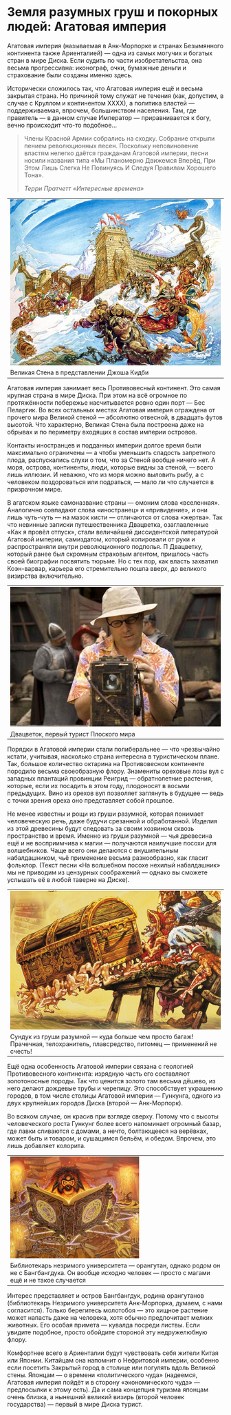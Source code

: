 # Земля разумных груш и покорных людей: Агатовая империя

Агатовая империя (называемая в Анк-Морпорке и странах Безымянного континента 
также Ариенталией) — одна из самых могучих и богатых стран в мире Диска. Если 
судить по части изобретательства, она весьма прогрессивна: иконограф, очки, 
бумажные деньги и страхование были созданы именно здесь.

Исторически сложилось так, что Агатовая империя ещё и весьма закрытая страна. 
Но причиной тому служат не течения (как, допустим, в случае с Круллом и 
континентом ХХХХ), а политика властей — поддерживаемая, впрочем, большинством 
населения. Там, где правитель — в данном случае Император — приравнивается к 
богу, вечно происходит что-то подобное…

> Члены Красной Армии собрались на сходку. Собрание открыли пением 
> революционных песен. Поскольку неповиновение властям нелегко даётся 
> гражданам Агатовой империи, песни носили названия типа «Мы Планомерно 
> Движемся Вперёд, При Этом Лишь Слегка Не Повинуясь И Следуя Правилам 
> Хорошего Тона».
>
> *Терри Пратчетт «Интересные времена»*

||
|---|
|![](./images/Interesting-times-768x604.jpg)|
|Великая Стена в представлении Джоша Кидби|

Агатовая империя занимает весь Противовесный континент. Это самая крупная 
страна в мире Диска. При этом на всё огромное по протяжённости побережье 
насчитывается ровно один порт — Бес Пеларгик. Во всех остальных местах 
Агатовая империя ограждена от прочего мира Великой стеной — абсолютно 
отвесной, в двадцать футов высотой. Что характерно, Великая Стена была 
построена даже на обрывах и по периметру входящих в состав империи островов.

Контакты иностранцев и подданных империи долгое время были максимально 
ограничены — а чтобы уменьшить сладость запретного плода, распускались слухи о 
том, что за Стеной вообще ничего нет. А моря, острова, континенты, люди, 
которые видны за стеной, — всего лишь иллюзии. И неважно, что из моря можно 
выловить рыбу, а с человеком поздороваться или подраться, — мало ли что 
случается в призрачном мире.

В агатском языке самоназвание страны — омоним слова «вселенная». Аналогично 
совпадают слова «иностранец» и «привидение», и они лишь чуть-чуть — на мазок 
кисти — отличаются от слова «жертва». Так что невинные записки путешественника 
Двацветка, озаглавленные «Как я провёл отпуск», стали величайшей диссидентской 
литературой Агатовой империи, самиздатом, который копировали от руки и 
распространяли внутри революционного подполья. П Двацветку, который ранее был 
скромным страховым агентом, пришлось часть своей биографии посвятить тюрьме. Но 
с тех пор, как власть захватил Коэн-варвар, карьера его стремительно пошла 
вверх, до великого визирства включительно.

||
|---|
|![](./images/twoflower_iconographer.jpg)|
|Двацветок, первый турист Плоского мира|

Порядки в Агатовой империи стали полиберальнее — что чрезвычайно кстати, 
учитывая, насколько страна интересна в туристическом плане. Так, большое 
количество октарина на Противовесном континенте породило весьма своеобразную 
флору. Знамениты ореховые лозы вул с западных плантаций провинции Реигрид — 
обратнолетние растения, которые, если их посадить в этом году, плодоносят в 
восьми предыдущих. Вино из орехов вул позволяет заглянуть в будущее — ведь с 
точки зрения ореха оно представляет собой прошлое.

Не менее известны и рощи из груши разумной, которая понимает человеческую 
речь, даже будучи срезанной и обработанной. Изделия из этой древесины будут 
следовать за своим хозяином сквозь пространство и время. Именно из груши 
разумной — чья древесина ещё и не восприимчива к магии — получаются наилучшие 
посохи для волшебников. Чаще всего они делаются с внушительным набалдашником, 
чьё применение весьма разнообразно, как гласит фольклор. (Текст песни «На 
волшебном посохе нехилый набалдашник» мы не приводим из цензурных 
соображений — однако вы сможете услышать её в любой таверне на Диске).

||
|---|
|![](./images/colourofmagic-sunduk.jpg)|
|Сундук из груши разумной — куда больше чем просто багаж! Прачечная, телохранитель, плавсредство, питомец — применений не счесть!|

Ещё одна особенность Агатовой империи связана с геологией Противовесного 
континента: изрядную часть его составляют золотоносные породы. Так что ценится 
золото там весьма дёшево, из него делают дождевые трубы и черепицу. Это 
способствует украшению городов, в том числе столицы Агатовой империи — 
Гункунга, одного из двух крупнейших городов Диска (второй — Анк-Морпорк).

Во всяком случае, он красив при взгляде сверху. Потому что с высоты 
человеческого роста Гункунг более всего напоминает огромный базар, где лавки 
сливаются с домами, а нечто, болтающееся на верёвках, может быть и товаром, и 
сушащимся бельём, и обедом. Впрочем, это лишь добавляет колорита.

||
|---|
|![](./images/bibliotekar-300x236.jpg)|
|Библиотекарь незримого университета — орангутан, однако родом он не с Бангбангдука. Он вообще исходно человек — просто с магами ещё и не такое случается|

Интерес представляет и остров Бангбангдук, родина орангутанов (библиотекарь 
Незримого университета Анк-Морпорка, думаем, с нами согласится). Только 
берегитесь молотобоя — это хищное растение может напасть даже на человека, 
хотя обычно предпочитает мелких животных. Его особая примета — кувалда посреди 
листвы. Если увидите подобное, просто обойдите стороной эту недружелюбную 
флору.

Комфортнее всего в Ариенталии будут чувствовать себя жители Китая или Японии. 
Китайцам она напомнит о Нефритовой империи, особенно если посетить Закрытый 
город в столице или погулять вдоль Великой стены. Японцам — о времени 
«политического чуда» (надеемся, Агатовая империя пойдёт и в сторону 
«экономического чуда» — предпосылки к этому есть). Да и сама концепция туризма 
японцам очень близка, а нынешний великий визирь (второй человек государства) — 
первый в мире Диска турист.
